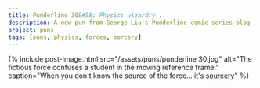 ```yaml
---
title: Punderline 30&#58; Physics wizardry...
description: A new pun from George Liu's Punderline comic series blog
project: puns
tags: [puns, physics, forces, sorcery]
---
```


{% include post-image.html 
    src="/assets/puns/punderline 30.jpg"
    alt="The fictious force confuses a student in the moving reference frame."
    caption="When you don't know the source of the force... it's <u>sourcery</u>"
    %}

